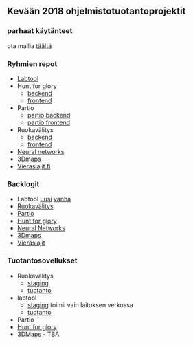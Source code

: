 
## Kevään 2018 ohjelmistotuotantoprojektit

### parhaat käytänteet

ota mallia [täältä](https://github.com/ohtu-ohjaajat/OhTuHistory/blob/master/reference.md)

### Ryhmien repot
- [Labtool](https://github.com/labtool/labtool)
- Hunt for glory
  - [backend](https://github.com/OhtuHunt/HuntForGlory)
  - [frontend](https://github.com/OhtuHunt/HuntForGloryFrontend)
- Partio 
  - [partio backend](https://github.com/partio-scout/tosu-backend)
  - [partio frontend](https://github.com/partio-scout/tosu-frontend)
- Ruokavälitys
  - [backend](https://github.com/ohtu2018-rv/rv-backend)
  - [frontend](https://github.com/ohtu2018-rv/rv-app-frontend)
- [Neural networks](https://github.com/Ohtu-project/Ohtu-neural-networks)
- [3Dmaps](https://github.com/3Dmaps/3Dmaps)
- [Vieraslajit.fi](https://github.com/Vieraslajit/Vieraslajit)

### Backlogit
- Labtool [uusi](https://github.com/labtool/labtool/projects/1) [vanha](https://docs.google.com/spreadsheets/d/1wfYeFRiMauQRatbCnSYI_PLEFFzRq0rX9pKsR6tte3g/edit#gid=1798859574)
- [Ruokavälitys](https://docs.google.com/spreadsheets/d/1a6bmQr5vvjFKoaNGr8-ilExtwjr2A6OBHpKnpp8d45Y/edit?usp=sharing)
- [Partio](https://docs.google.com/spreadsheets/d/1cA-ldx-M_ppxSicxjL06BmAjhoNi5I55M5BugoUBD98/edit#gid=0)
- [Hunt for glory](https://docs.google.com/spreadsheets/d/17PduZQHrmnuX6p_RP01JO7bq5TDrcI7-3gSi1h1wwI4/edit?ts=5a5c6da6#gid=0)
- [Neural Networks](https://docs.google.com/spreadsheets/d/1pWFfQ25zzc4l9Z6x5c-glNwFVsxB1zB1c1MTcro23Ak/edit?usp=sharing)
- [3Dmaps](https://docs.google.com/spreadsheets/d/15aIlJD48ZQKQ7nGFM40B4Lvwt3_bHjMlxDbJSRVtRH8/edit)
- [Vieraslajit](https://docs.google.com/spreadsheets/d/1J_Fyd4nz4NiaO80L46lcEIjyo2mbTOU2jSYKFGTQdM4/edit#gid=0)

### Tuotantosovellukset
- Ruokavälitys
  - [staging](https://rv-frontend-dev.herokuapp.com/)
  - [tuotanto](https://rv-frontend.herokuapp.com/)
- labtool
  - [staging](https://svm-61.cs.helsinki.fi/labtool/) toimii vain laitoksen verkossa
  - [tuotanto](https://studies.cs.helsinki.fi/labtool/) 
- Partio
- [Hunt for glory](http://huntforglory.herokuapp.com/)
- 3DMaps - TBA
